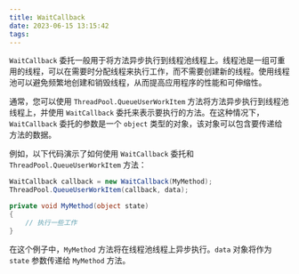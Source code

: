 ```yaml
---
title: WaitCallback
date: 2023-06-15 13:15:42
tags:
---
```


`WaitCallback` 委托一般用于将方法异步执行到线程池线程上。线程池是一组可重用的线程，可以在需要时分配线程来执行工作，而不需要创建新的线程。使用线程池可以避免频繁地创建和销毁线程，从而提高应用程序的性能和可伸缩性。

<!-- more -->

通常，您可以使用 `ThreadPool.QueueUserWorkItem` 方法将方法异步执行到线程池线程上，并使用 `WaitCallback` 委托来表示要执行的方法。在这种情况下，`WaitCallback` 委托的参数是一个 `object` 类型的对象，该对象可以包含要传递给方法的数据。

例如，以下代码演示了如何使用 `WaitCallback` 委托和 `ThreadPool.QueueUserWorkItem` 方法：

```csharp
WaitCallback callback = new WaitCallback(MyMethod);
ThreadPool.QueueUserWorkItem(callback, data);

private void MyMethod(object state)
{
    // 执行一些工作
}
```

在这个例子中，`MyMethod` 方法将在线程池线程上异步执行。`data` 对象将作为 `state` 参数传递给 `MyMethod` 方法。
